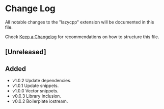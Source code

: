 # Change Log

All notable changes to the "lazycpp" extension will be documented in this file.

Check [Keep a Changelog](http://keepachangelog.com/) for recommendations on how to structure this file.

## [Unreleased]

## Added

- v1.0.2 Update dependencies.
- v1.0.1 Update snippets.
- v1.0.0 Vector snippets.
- v0.0.3 Library Inclusion.
- v0.0.2 Boilerplate iostream.
